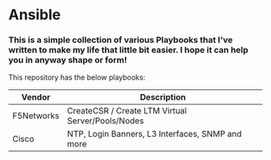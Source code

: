 # Ansible

### This is a simple collection of various Playbooks that I've written to make my life that little bit easier. I hope it can help you in anyway shape or form!

This repository has the below playbooks:

| Vendor               | Description |
| -------------------- | ----------- |
| F5Networks           | CreateCSR / Create LTM Virtual Server/Pools/Nodes |
| Cisco                | NTP, Login Banners, L3 Interfaces, SNMP and more  |
